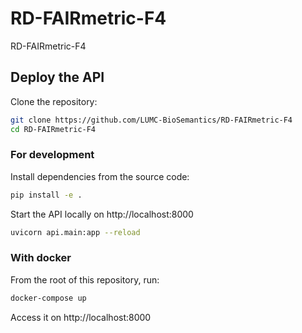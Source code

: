# RD-FAIRmetric-F4

RD-FAIRmetric-F4


## Deploy the API

Clone the repository:

```bash
git clone https://github.com/LUMC-BioSemantics/RD-FAIRmetric-F4
cd RD-FAIRmetric-F4
```

### For development

Install dependencies from the source code:

```bash
pip install -e .
```

Start the API locally on http://localhost:8000

```bash
uvicorn api.main:app --reload
```

### With docker

From the root of this repository, run:

```bash
docker-compose up
```

Access it on http://localhost:8000

